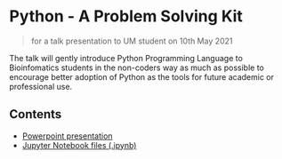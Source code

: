 # Python - A Problem Solving Kit
> for a talk presentation to UM student on 10th May 2021

The talk will gently introduce Python Programming Language to Bioinfomatics students in the non-coders way as much as possible to encourage better adoption of Python as the tools for future academic or professional use.

## Contents

- [Powerpoint presentation]()
- [Jupyter Notebook files (.ipynb)]("https://github.com/elvinado/Problem-Solving-Kit/blob/main/Python_Problem_Solving_Kit.ipynb")